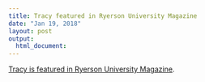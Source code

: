 ```yaml
---
title: Tracy featured in Ryerson University Magazine
date: "Jan 19, 2018"
layout: post
output:
  html_document:
---
```


[Tracy is featured in Ryerson University Magazine](https://www.ryerson.ca/news-events/news/2018/01/the-personal-side-of-cancer-research/).
